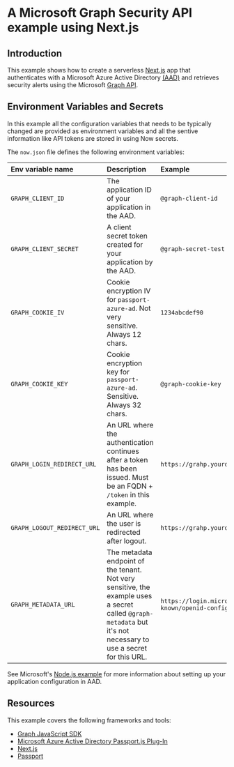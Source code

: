 #  A Microsoft Graph Security API example using Next.js

## Introduction

This example shows how to create a serverless [Next.js](https://nextjs.org) app that authenticates with a Microsoft Azure Active Directory [(AAD)](https://azure.microsoft.com/en-us/services/active-directory/) and retrieves security alerts using the Microsoft [Graph API](https://developer.microsoft.com/en-us/graph).

## Environment Variables and Secrets

In this example all the configuration variables that needs to be typically
changed are provided as environment variables and all the sentive information
like API tokens are stored in using Now secrets.

The `now.json` file defines the following environment variables:

| Env variable name             | Description                                                                   | Example                                           |
|:------------------------------|:------------------------------------------------------------------------------|:--------------------------------------------------|
| `GRAPH_CLIENT_ID`             | The application ID of your application in the AAD.                            | `@graph-client-id`                                |
| `GRAPH_CLIENT_SECRET`         | A client secret token created for your application by the AAD.                | `@graph-secret-test`                              |
| `GRAPH_COOKIE_IV`             | Cookie encryption IV for `passport-azure-ad`. Not very sensitive. Always 12 chars. | `1234abcdef90`                               |
| `GRAPH_COOKIE_KEY`            | Cookie encryption key for `passport-azure-ad`. Sensitive. Always 32 chars.    | `@graph-cookie-key`                               |
| `GRAPH_LOGIN_REDIRECT_URL`    | An URL where the authentication continues after a token has been issued. Must be an FQDN + `/token` in this example. | `https://grahp.yourdomain.com/token` |
| `GRAPH_LOGOUT_REDIRECT_URL`   | An URL where the user is redirected after logout.                             | `https://grahp.yourdomain.com/`                   |
| `GRAPH_METADATA_URL`          | The metadata endpoint of the tenant. Not very sensitive, the example uses a secret called `@graph-metadata` but it's not necessary to use a secret for this URL. | `https://login.microsoftonline.com/your_tenant_guid/v2.0/.well-known/openid-configuration` |

See Microsoft's [Node.js example](https://github.com/microsoftgraph/nodejs-security-sample/) for
more information about setting up your application configuration in AAD.

## Resources

This example covers the following frameworks and tools:

- [Graph JavaScript SDK](https://github.com/microsoftgraph/msgraph-sdk-javascript)
- [Microsoft Azure Active Directory Passport.js Plug-In](https://github.com/AzureAD/passport-azure-ad)
- [Next.js](https://github.com/zeit/next.js)
- [Passport](https://github.com/jaredhanson/passport)
